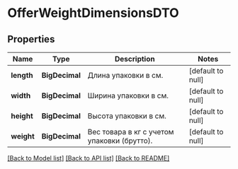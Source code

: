 # OfferWeightDimensionsDTO
## Properties

| Name | Type | Description | Notes |
|------------ | ------------- | ------------- | -------------|
| **length** | **BigDecimal** | Длина упаковки в см.  | [default to null] |
| **width** | **BigDecimal** | Ширина упаковки в см.  | [default to null] |
| **height** | **BigDecimal** | Высота упаковки в см.  | [default to null] |
| **weight** | **BigDecimal** | Вес товара в кг с учетом упаковки (брутто).  | [default to null] |

[[Back to Model list]](../README.md#documentation-for-models) [[Back to API list]](../README.md#documentation-for-api-endpoints) [[Back to README]](../README.md)

